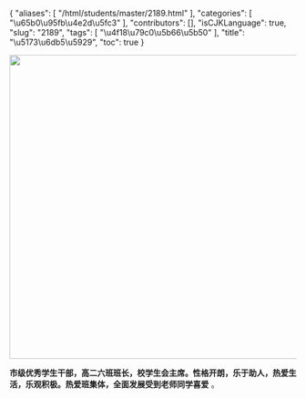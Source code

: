{
    "aliases": [
        "/html/students/master/2189.html"
    ],
    "categories": [
        "\u65b0\u95fb\u4e2d\u5fc3"
    ],
    "contributors": [],
    "isCJKLanguage": true,
    "slug": "2189",
    "tags": [
        "\u4f18\u79c0\u5b66\u5b50"
    ],
    "title": "\u5173\u6db5\u5929",
    "toc": true
}


<img
    src="https://cdn.tfls.online/mirror/full/9c9c7b99d4ca653731d9ee9b8e76474b8595f235.jpg"
    style="display:block;margin-left:auto;margin-right:auto;"
    decoding="async"
    fetchpriority="auto"
    loading="lazy"
    height="534"
    width="800"
/>




   






**市级优秀学生干部，高二六班班长，校学生会主席。性格开朗，乐于助人，热爱生活，乐观积极。热爱班集体，全面发展受到老师同学喜爱** 。




   






 




   




